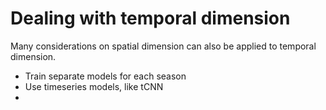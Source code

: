 # Dealing with temporal dimension

Many considerations on spatial dimension can also be applied to temporal dimension.

* Train separate models for each season
* Use timeseries models, like tCNN
* 